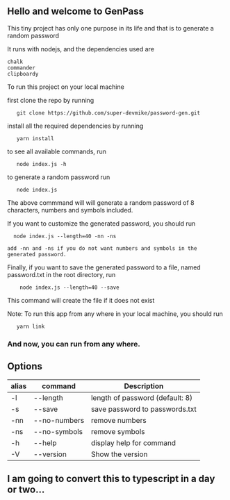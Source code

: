 ## Hello and welcome to GenPass

This tiny project has only one purpose in its life and that is to generate a random password

It runs with nodejs, and the dependencies used are

    chalk
    commander
    clipboardy


To run this project on your local machine

first clone the repo by running
       
       git clone https://github.com/super-devmike/password-gen.git

install all the required dependencies by running
       
       yarn install

to see all available commands, run
       
       node index.js -h

to generate a random password run
       
       node index.js 

The above commmand will will generate a random password of 8 characters, numbers and symbols included.

If you want to customize the generated password, you should run 
      
      node index.js --length=40 -nn -ns
    
    add -nn and -ns if you do not want numbers and symbols in the generated password.

Finally, if you want to save the generated password to a file, named password.txt in the root directory, run     
        
        node index.js --length=40 --save

This command will create the file if it does not exist


Note: To run this app from any where in your local machine, 
you should run 
       
       yarn link 
       
### And now, you can run from any where.

## Options

| alias | command           | Description                     |
| ----- | ----------------- | ------------------------------- |
| -l    | --length <number> | length of password (default: 8) |
| -s    | --save            | save password to passwords.txt  |
| -nn   | --no-numbers      | remove numbers                  |
| -ns   | --no-symbols      | remove symbols                  |
| -h    | --help            | display help for command        |
| -V    | --version         | Show the version                |

## I am going to convert this to typescript in a day or two... 
